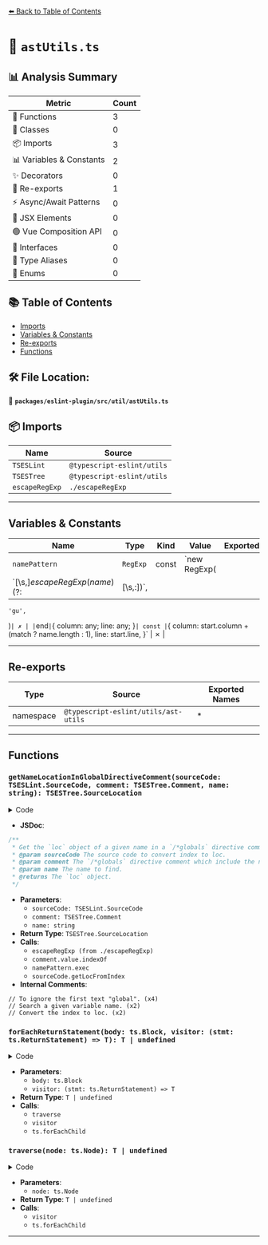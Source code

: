 [⬅️ Back to Table of Contents](../../../../index.md)

# 📄 `astUtils.ts`

## 📊 Analysis Summary

| Metric | Count |
|--------|-------|
| 🔧 Functions | 3 |
| 🧱 Classes | 0 |
| 📦 Imports | 3 |
| 📊 Variables & Constants | 2 |
| ✨ Decorators | 0 |
| 🔄 Re-exports | 1 |
| ⚡ Async/Await Patterns | 0 |
| 💠 JSX Elements | 0 |
| 🟢 Vue Composition API | 0 |
| 📐 Interfaces | 0 |
| 📑 Type Aliases | 0 |
| 🎯 Enums | 0 |

## 📚 Table of Contents

- [Imports](#imports)
- [Variables & Constants](#variables-constants)
- [Re-exports](#re-exports)
- [Functions](#functions)

## 🛠️ File Location:
📂 **`packages/eslint-plugin/src/util/astUtils.ts`**

## 📦 Imports

| Name | Source |
|------|--------|
| `TSESLint` | `@typescript-eslint/utils` |
| `TSESTree` | `@typescript-eslint/utils` |
| `escapeRegExp` | `./escapeRegExp` |


---

## Variables & Constants

| Name | Type | Kind | Value | Exported |
|------|------|------|-------|----------|
| `namePattern` | `RegExp` | const | `new RegExp(
    `[\\s,]${escapeRegExp(name)}(?:$|[\\s,:])`,
    'gu',
  )` | ✗ |
| `end` | `{ column: any; line: any; }` | const | `{
    column: start.column + (match ? name.length : 1),
    line: start.line,
  }` | ✗ |


---

## Re-exports

| Type | Source | Exported Names |
|------|--------|----------------|
| namespace | `@typescript-eslint/utils/ast-utils` | * |


---

## Functions

### `getNameLocationInGlobalDirectiveComment(sourceCode: TSESLint.SourceCode, comment: TSESTree.Comment, name: string): TSESTree.SourceLocation`

<details><summary>Code</summary>

```ts
export function getNameLocationInGlobalDirectiveComment(
  sourceCode: TSESLint.SourceCode,
  comment: TSESTree.Comment,
  name: string,
): TSESTree.SourceLocation {
  const namePattern = new RegExp(
    `[\\s,]${escapeRegExp(name)}(?:$|[\\s,:])`,
    'gu',
  );

  // To ignore the first text "global".
  namePattern.lastIndex = comment.value.indexOf('global') + 6;

  // Search a given variable name.
  const match = namePattern.exec(comment.value);

  // Convert the index to loc.
  const start = sourceCode.getLocFromIndex(
    comment.range[0] + '/*'.length + (match ? match.index + 1 : 0),
  );
  const end = {
    column: start.column + (match ? name.length : 1),
    line: start.line,
  };

  return { end, start };
}
```
</details>

- **JSDoc**:
```ts
/**
 * Get the `loc` object of a given name in a `/*globals` directive comment.
 * @param sourceCode The source code to convert index to loc.
 * @param comment The `/*globals` directive comment which include the name.
 * @param name The name to find.
 * @returns The `loc` object.
 */
```

- **Parameters**:
  - `sourceCode: TSESLint.SourceCode`
  - `comment: TSESTree.Comment`
  - `name: string`
- **Return Type**: `TSESTree.SourceLocation`
- **Calls**:
  - `escapeRegExp (from ./escapeRegExp)`
  - `comment.value.indexOf`
  - `namePattern.exec`
  - `sourceCode.getLocFromIndex`
- **Internal Comments**:
```
// To ignore the first text "global". (x4)
// Search a given variable name. (x2)
// Convert the index to loc. (x2)
```

### `forEachReturnStatement(body: ts.Block, visitor: (stmt: ts.ReturnStatement) => T): T | undefined`

<details><summary>Code</summary>

```ts
export function forEachReturnStatement<T>(
  body: ts.Block,
  visitor: (stmt: ts.ReturnStatement) => T,
): T | undefined {
  return traverse(body);

  function traverse(node: ts.Node): T | undefined {
    switch (node.kind) {
      case ts.SyntaxKind.ReturnStatement:
        return visitor(node as ts.ReturnStatement);
      case ts.SyntaxKind.CaseBlock:
      case ts.SyntaxKind.Block:
      case ts.SyntaxKind.IfStatement:
      case ts.SyntaxKind.DoStatement:
      case ts.SyntaxKind.WhileStatement:
      case ts.SyntaxKind.ForStatement:
      case ts.SyntaxKind.ForInStatement:
      case ts.SyntaxKind.ForOfStatement:
      case ts.SyntaxKind.WithStatement:
      case ts.SyntaxKind.SwitchStatement:
      case ts.SyntaxKind.CaseClause:
      case ts.SyntaxKind.DefaultClause:
      case ts.SyntaxKind.LabeledStatement:
      case ts.SyntaxKind.TryStatement:
      case ts.SyntaxKind.CatchClause:
        return ts.forEachChild(node, traverse);
    }

    return undefined;
  }
}
```
</details>

- **Parameters**:
  - `body: ts.Block`
  - `visitor: (stmt: ts.ReturnStatement) => T`
- **Return Type**: `T | undefined`
- **Calls**:
  - `traverse`
  - `visitor`
  - `ts.forEachChild`
### `traverse(node: ts.Node): T | undefined`

<details><summary>Code</summary>

```ts
function traverse(node: ts.Node): T | undefined {
    switch (node.kind) {
      case ts.SyntaxKind.ReturnStatement:
        return visitor(node as ts.ReturnStatement);
      case ts.SyntaxKind.CaseBlock:
      case ts.SyntaxKind.Block:
      case ts.SyntaxKind.IfStatement:
      case ts.SyntaxKind.DoStatement:
      case ts.SyntaxKind.WhileStatement:
      case ts.SyntaxKind.ForStatement:
      case ts.SyntaxKind.ForInStatement:
      case ts.SyntaxKind.ForOfStatement:
      case ts.SyntaxKind.WithStatement:
      case ts.SyntaxKind.SwitchStatement:
      case ts.SyntaxKind.CaseClause:
      case ts.SyntaxKind.DefaultClause:
      case ts.SyntaxKind.LabeledStatement:
      case ts.SyntaxKind.TryStatement:
      case ts.SyntaxKind.CatchClause:
        return ts.forEachChild(node, traverse);
    }

    return undefined;
  }
```
</details>

- **Parameters**:
  - `node: ts.Node`
- **Return Type**: `T | undefined`
- **Calls**:
  - `visitor`
  - `ts.forEachChild`

---